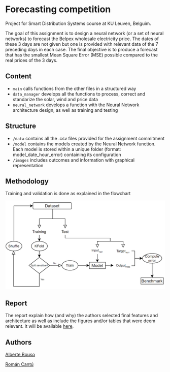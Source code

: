# Forecasting competition
Project for Smart Distribution Systems course at KU Leuven, Belguim. 

The goal of this assignment is to design a neural network (or a set of neural
networks) to forecast the Belpex wholesale electricity price. 
The dates of these 3 days are not given but one is provided with relevant data
of the 7 preceding days in each case. The final objective is to produce a forecast
that has the smallest Mean Square Error (MSE) possible compared to the real prices
of the 3 days.

## Content
- ``main`` calls functions from the other files in a structured way
- ``data_manager`` develops all the functions to process, correct and standarize the solar, wind and price data
- ``neural_network`` develops a function with the Neural Network architecture design, as well as training and testing

## Structure
- ``/data`` contains all the .csv files provided for the assignment commitment
- ``/model`` contains the models created by the Neural Network function. Each model is stored within a unique folder (format: model_date_hour_error) containing its configuration
- ``/images`` includes outcomes and information with graphical representation 


## Methodology
Training and validation is done as explained in the flowchart

![flowchart](images/flowchart.PNG)

## Report
The report explain how (and why) the authors selected final features and architecture 
as well as include the figures and/or tables that were deem relevant.
It will be available [here]().

## Authors
[Alberte Bouso ](mailto:alberte.bousogarcia@student.kuleuven.be)

[Román Cantú ](mailto:roman.canturodriguez@student.kuleuven.be)